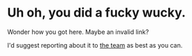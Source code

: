 # Uh oh, you did a fucky wucky.
Wonder how you got here. Maybe an invalid link?

I'd suggest reporting about it to [the team](https://github.com/gd-programming/gddocs/issues) as best as you can.